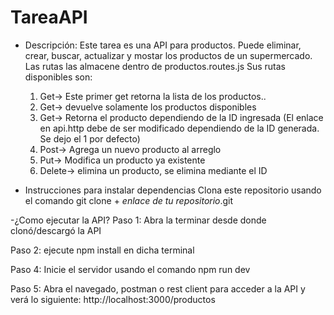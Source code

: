 # TareaAPI

- Descripción:
  Este tarea es una API para productos. Puede eliminar, crear, buscar, actualizar y    mostar los productos de un supermercado.
  Las rutas las almacene dentro de productos.routes.js
  Sus rutas disponibles son:
  1. Get-> Este primer get retorna la lista de los productos..
  2. Get-> devuelve solamente los productos disponibles
  3. Get-> Retorna el producto dependiendo de la ID ingresada (El enlace en api.http   debe de ser modificado dependiendo de la ID generada. Se dejo el 1 por defecto)
  4. Post-> Agrega un nuevo producto al arreglo
  5. Put-> Modifica un producto ya existente
  6. Delete-> elimina un producto, se elimina mediante el ID

- Instrucciones para instalar dependencias
  Clona este repositorio usando el comando git clone + *enlace de tu repositorio*.git

-¿Como ejecutar la API?
Paso 1:
Abra la terminar desde donde clonó/descargó la API

Paso 2:
ejecute npm install en dicha terminal

Paso 4:
Inicie el servidor usando el comando npm run dev

Paso 5:
Abra el navegado, postman o rest client para acceder a la API y verá lo siguiente:  http://localhost:3000/productos
